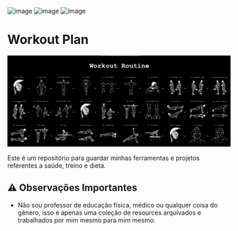 ![image](https://img.shields.io/badge/HTML5-E34F26?style=for-the-badge&logo=html5&logoColor=white)
![image](https://img.shields.io/badge/CSS3-1572B6?style=for-the-badge&logo=css3&logoColor=white)
![image](https://img.shields.io/badge/JavaScript-323330?style=for-the-badge&logo=javascript&logoColor=F7DF1E)

# Workout Plan

![example](./images/background.png)

Este é um repositório para guardar minhas ferramentas e projetos referentes a saúde, treino e dieta.

## ⚠️ Observações Importantes

- Não sou professor de educação física, médico ou qualquer coisa do gênero, isso é apenas uma coleção de resources arquivados e trabalhados por mim mesmo para mim mesmo.

